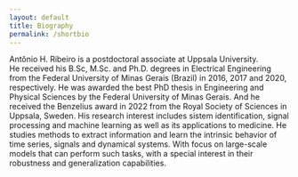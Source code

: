 ```yaml
---
layout: default
title: Biography
permalink: /shortbio
---
```



Antônio H. Ribeiro is a postdoctoral associate at Uppsala University.  
He received his B.Sc, M.Sc. and Ph.D. degrees in Electrical Engineering 
from the Federal University of Minas Gerais (Brazil) in 2016, 2017 and 2020, respectively.
He was awarded the best PhD thesis in Engineering and Physical Sciences by the  Federal University of Minas Gerais. 
And he received the Benzelius award in 2022 from the Royal Society of Sciences in Uppsala, Sweden. 
His research interest includes sistem identification, signal processing and machine learning
as well as its applications to medicine.
He studies methods to extract information and learn the intrinsic behavior of time series, 
signals and dynamical systems.  With focus on large-scale models that can perform such tasks,
with a special interest in their robustness and generalization capabilities.